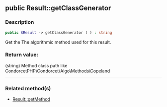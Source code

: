 ## public Result::getClassGenerator

### Description    

```php
public $Result -> getClassGenerator ( ) : string
```

Get the The algorithmic method used for this result.    


### Return value:   

(string) Method class path like CondorcetPHP\Condorcet\Algo\Methods\Copeland


---------------------------------------

### Related method(s)      

* [Result::getMethod](../Result%20Class/public%20Result--getMethod.md)    
